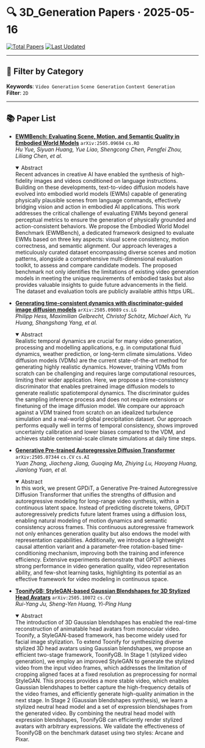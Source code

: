 # 🔍 3D_Generation Papers · 2025-05-16

[![Total Papers](https://img.shields.io/badge/Papers-4-2688EB)]()
[![Last Updated](https://img.shields.io/badge/dynamic/json?url=https://api.github.com/repos/tavish9/awesome-daily-AI-arxiv/commits/main&query=%24.commit.author.date&label=updated&color=orange)]()

---

## 📌 Filter by Category
**Keywords**: `Video Generation` `Scene Generation` `Content Generation`  
**Filter**: `2D`

---

## 📚 Paper List

- **[EWMBench: Evaluating Scene, Motion, and Semantic Quality in Embodied World Models](https://arxiv.org/abs/2505.09694)**  `arXiv:2505.09694`  `cs.RO`  
  _Hu Yue, Siyuan Huang, Yue Liao, Shengcong Chen, Pengfei Zhou, Liliang Chen, et al._
  <details open><summary>Abstract</summary>
  Recent advances in creative AI have enabled the synthesis of high-fidelity images and videos conditioned on language instructions. Building on these developments, text-to-video diffusion models have evolved into embodied world models (EWMs) capable of generating physically plausible scenes from language commands, effectively bridging vision and action in embodied AI applications. This work addresses the critical challenge of evaluating EWMs beyond general perceptual metrics to ensure the generation of physically grounded and action-consistent behaviors. We propose the Embodied World Model Benchmark (EWMBench), a dedicated framework designed to evaluate EWMs based on three key aspects: visual scene consistency, motion correctness, and semantic alignment. Our approach leverages a meticulously curated dataset encompassing diverse scenes and motion patterns, alongside a comprehensive multi-dimensional evaluation toolkit, to assess and compare candidate models. The proposed benchmark not only identifies the limitations of existing video generation models in meeting the unique requirements of embodied tasks but also provides valuable insights to guide future advancements in the field. The dataset and evaluation tools are publicly available atthis https URL.
  </details>

- **[Generating time-consistent dynamics with discriminator-guided image diffusion models](https://arxiv.org/abs/2505.09089)**  `arXiv:2505.09089`  `cs.LG`  
  _Philipp Hess, Maximilian Gelbrecht, Christof Schötz, Michael Aich, Yu Huang, Shangshang Yang, et al._
  <details open><summary>Abstract</summary>
  Realistic temporal dynamics are crucial for many video generation, processing and modelling applications, e.g. in computational fluid dynamics, weather prediction, or long-term climate simulations. Video diffusion models (VDMs) are the current state-of-the-art method for generating highly realistic dynamics. However, training VDMs from scratch can be challenging and requires large computational resources, limiting their wider application. Here, we propose a time-consistency discriminator that enables pretrained image diffusion models to generate realistic spatiotemporal dynamics. The discriminator guides the sampling inference process and does not require extensions or finetuning of the image diffusion model. We compare our approach against a VDM trained from scratch on an idealized turbulence simulation and a real-world global precipitation dataset. Our approach performs equally well in terms of temporal consistency, shows improved uncertainty calibration and lower biases compared to the VDM, and achieves stable centennial-scale climate simulations at daily time steps.
  </details>

- **[Generative Pre-trained Autoregressive Diffusion Transformer](https://arxiv.org/abs/2505.07344)**  `arXiv:2505.07344`  `cs.CV` `cs.AI`  
  _Yuan Zhang, Jiacheng Jiang, Guoqing Ma, Zhiying Lu, Haoyang Huang, Jianlong Yuan, et al._
  <details open><summary>Abstract</summary>
  In this work, we present GPDiT, a Generative Pre-trained Autoregressive Diffusion Transformer that unifies the strengths of diffusion and autoregressive modeling for long-range video synthesis, within a continuous latent space. Instead of predicting discrete tokens, GPDiT autoregressively predicts future latent frames using a diffusion loss, enabling natural modeling of motion dynamics and semantic consistency across frames. This continuous autoregressive framework not only enhances generation quality but also endows the model with representation capabilities. Additionally, we introduce a lightweight causal attention variant and a parameter-free rotation-based time-conditioning mechanism, improving both the training and inference efficiency. Extensive experiments demonstrate that GPDiT achieves strong performance in video generation quality, video representation ability, and few-shot learning tasks, highlighting its potential as an effective framework for video modeling in continuous space.
  </details>

- **[ToonifyGB: StyleGAN-based Gaussian Blendshapes for 3D Stylized Head Avatars](https://arxiv.org/abs/2505.10072)**  `arXiv:2505.10072`  `cs.CV`  
  _Rui-Yang Ju, Sheng-Yen Huang, Yi-Ping Hung_
  <details open><summary>Abstract</summary>
  The introduction of 3D Gaussian blendshapes has enabled the real-time reconstruction of animatable head avatars from monocular video. Toonify, a StyleGAN-based framework, has become widely used for facial image stylization. To extend Toonify for synthesizing diverse stylized 3D head avatars using Gaussian blendshapes, we propose an efficient two-stage framework, ToonifyGB. In Stage 1 (stylized video generation), we employ an improved StyleGAN to generate the stylized video from the input video frames, which addresses the limitation of cropping aligned faces at a fixed resolution as preprocessing for normal StyleGAN. This process provides a more stable video, which enables Gaussian blendshapes to better capture the high-frequency details of the video frames, and efficiently generate high-quality animation in the next stage. In Stage 2 (Gaussian blendshapes synthesis), we learn a stylized neutral head model and a set of expression blendshapes from the generated video. By combining the neutral head model with expression blendshapes, ToonifyGB can efficiently render stylized avatars with arbitrary expressions. We validate the effectiveness of ToonifyGB on the benchmark dataset using two styles: Arcane and Pixar.
  </details>
